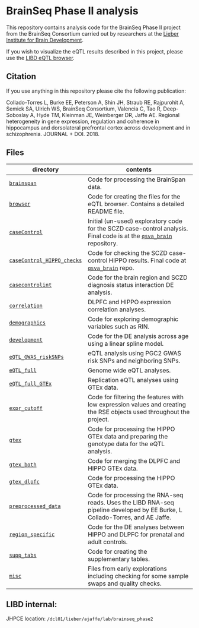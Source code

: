 BrainSeq Phase II analysis
==========================

This repository contains analysis code for the BrainSeq Phase II project from the BrainSeq Consortium carried out by researchers at the [Lieber Institute for Brain Development](https://www.libd.org/).

If you wish to visualize the eQTL results described in this project, please use the [LIBD eQTL browser](http://eqtl.brainseq.org/).

## Citation

If you use anything in this repository please cite the following publication:

Collado-Torres L, Burke EE, Peterson A, Shin JH, Straub RE, Rajpurohit A, Semick SA, Ulrich WS, BrainSeq Consortium, Valencia C, Tao R, Deep-Soboslay A, Hyde TM, Kleinman JE, Weinberger DR, Jaffe AE. Regional heterogeneity in gene expression, regulation and coherence in hippocampus  and dorsolateral prefrontal cortex across development and in schizophrenia. JOURNAL + DOI. 2018.

## Files

| directory | contents |
| --------- | -------- |
| [`brainspan`](brainspan/) | Code for processing the BrainSpan data. |
| [`browser`](browser/) | Code for creating the files for the eQTL browser. Contains a detailed README file. |
| [`caseControl`](caseControl/) | Initial (un-used) exploratory code for the SCZD case-control analysis. Final code is at the [`qsva_brain`](https://github.com/LieberInstitute/qsva_brain) repository. |
| [`caseControl_HIPPO_checks`](caseControl_HIPPO_checks/) | Code for checking the SCZD case-control HIPPO results. Final code at [`qsva_brain`](https://github.com/LieberInstitute/qsva_brain) repo. |
| [`casecontrolint`](casecontrolint/) | Code for the brain region and SCZD diagnosis status interaction DE analysis. |
| [`correlation`](correlation/) | DLPFC and HIPPO expression correlation analyses. |
| [`demographics`](demographics/) | Code for exploring demographic variables such as RIN. |
| [`development`](development/) | Code for the DE analysis across age using a linear spline model. |
| [`eQTL_GWAS_riskSNPs`](eQTL_GWAS_riskSNPs/) | eQTL analysis using PGC2 GWAS risk SNPs and neighboring SNPs. |
| [`eQTL_full`](eQTL_full/) | Genome wide eQTL analyses. |
| [`eQTL_full_GTEx`](eQTL_full_GTEx/) | Replication eQTL analyses using GTEx data. |
| [`expr_cutoff`](expr_cutoff/) | Code for filtering the features with low expression values and creating the RSE objects used throughout the project. |
| [`gtex`](gtex/) | Code for processing the HIPPO GTEx data and preparing the genotype data for the eQTL analysis. |
| [`gtex_both`](gtex_both/) | Code for merging the DLPFC and HIPPO GTEx data. |
| [`gtex_dlpfc`](gtex_dlpfc/) | Code for processing the HIPPO GTEx data. |
| [`preprocessed_data`](preprocessed_data/) | Code for processing the RNA-seq reads. Uses the LIBD RNA-seq pipeline developed by EE Burke, L Collado-Torres, and AE Jaffe. |
| [`region_specific`](region_specific/) | Code for the DE analyses between HIPPO and DLPFC for prenatal and adult controls. |
| [`supp_tabs`](supp_tabs/) | Code for creating the supplementary tables. |
| [`misc`](misc/) | Files from early explorations including checking for some sample swaps and quality checks. |

## LIBD internal:

JHPCE location: `/dcl01/lieber/ajaffe/lab/brainseq_phase2`
